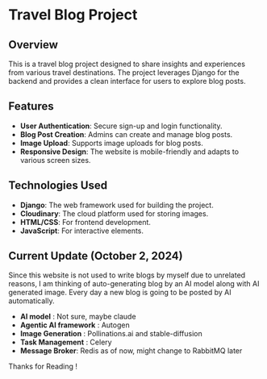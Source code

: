 # Travel Blog Project

## Overview
This is a travel blog project designed to share insights and experiences from various travel destinations. The project leverages Django for the backend and provides a clean interface for users to explore blog posts.

## Features
- **User Authentication**: Secure sign-up and login functionality.
- **Blog Post Creation**: Admins can create and manage blog posts.
- **Image Upload**: Supports image uploads for blog posts.
- **Responsive Design**: The website is mobile-friendly and adapts to various screen sizes.

## Technologies Used
- **Django**: The web framework used for building the project.
- **Cloudinary**: The cloud platform used for storing images.
- **HTML/CSS**: For frontend development.
- **JavaScript**: For interactive elements.

## Current Update (October 2, 2024)
Since this website is not used to write blogs by myself due to unrelated reasons, I am thinking of auto-generating blog by an AI model along with AI generated image. Every day a new blog is going to be posted by AI automatically.
- **AI model** : Not sure, maybe claude
- **Agentic AI framework** : Autogen
- **Image Generation** : Pollinations.ai and stable-diffusion
- **Task Management** : Celery
- **Message Broker**: Redis as of now, might change to RabbitMQ later

Thanks for Reading !